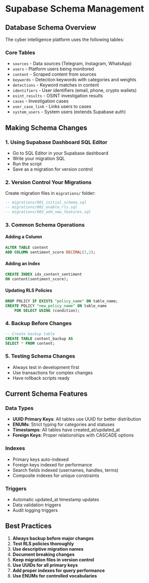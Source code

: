 # Supabase Schema Management

## Database Schema Overview

The cyber intelligence platform uses the following tables:

### Core Tables
- `sources` - Data sources (Telegram, Instagram, WhatsApp)
- `users` - Platform users being monitored
- `content` - Scraped content from sources
- `keywords` - Detection keywords with categories and weights
- `detections` - Keyword matches in content
- `identifiers` - User identifiers (email, phone, crypto wallets)
- `osint_results` - OSINT investigation results
- `cases` - Investigation cases
- `user_case_link` - Links users to cases
- `system_users` - System users (extends Supabase auth)

## Making Schema Changes

### 1. Using Supabase Dashboard SQL Editor
- Go to SQL Editor in your Supabase dashboard
- Write your migration SQL
- Run the script
- Save as a migration for version control

### 2. Version Control Your Migrations
Create migration files in `migrations/` folder:

```sql
-- migrations/001_initial_schema.sql
-- migrations/002_enable_rls.sql
-- migrations/003_add_new_features.sql
```

### 3. Common Schema Operations

#### Adding a Column
```sql
ALTER TABLE content 
ADD COLUMN sentiment_score DECIMAL(3,2);
```

#### Adding an Index
```sql
CREATE INDEX idx_content_sentiment 
ON content(sentiment_score);
```

#### Updating RLS Policies
```sql
DROP POLICY IF EXISTS "policy_name" ON table_name;
CREATE POLICY "new_policy_name" ON table_name
    FOR SELECT USING (condition);
```

### 4. Backup Before Changes
```sql
-- Create backup table
CREATE TABLE content_backup AS 
SELECT * FROM content;
```

### 5. Testing Schema Changes
- Always test in development first
- Use transactions for complex changes
- Have rollback scripts ready

## Current Schema Features

### Data Types
- **UUID Primary Keys**: All tables use UUID for better distribution
- **ENUMs**: Strict typing for categories and statuses
- **Timestamps**: All tables have created_at/updated_at
- **Foreign Keys**: Proper relationships with CASCADE options

### Indexes
- Primary keys auto-indexed
- Foreign keys indexed for performance
- Search fields indexed (usernames, handles, terms)
- Composite indexes for unique constraints

### Triggers
- Automatic updated_at timestamp updates
- Data validation triggers
- Audit logging triggers

## Best Practices

1. **Always backup before major changes**
2. **Test RLS policies thoroughly**
3. **Use descriptive migration names**
4. **Document breaking changes**
5. **Keep migration files in version control**
6. **Use UUIDs for all primary keys**
7. **Add proper indexes for query performance**
8. **Use ENUMs for controlled vocabularies**
